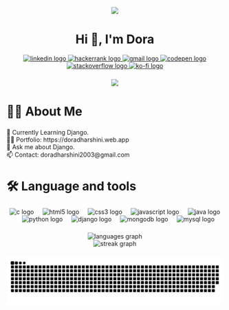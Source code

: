 <div align="center">
 <img height="180" src="https://doradharshini.web.app/img/me-icon.gif"  />
</div>


<h1 align="center">Hi 👋, I'm Dora</h1>


<div align="center">
  <a href="https://www.linkedin.com/in/doradharshini/" target="_blank">
    <img src="https://raw.githubusercontent.com/maurodesouza/profile-readme-generator/master/src/assets/icons/social/linkedin/default.svg" width="37" height="25" alt="linkedin logo"  />
  </a>
  <a href="https://www.hackerrank.com/doradharshini" target="_blank">
    <img src="https://raw.githubusercontent.com/maurodesouza/profile-readme-generator/master/src/assets/icons/social/hackerrank/default.svg" width="37" height="25" alt="hackerrank logo"  />
  </a>
  <a href="mailto:doradharshini2003@gmail.com" target="_blank">
    <img src="https://raw.githubusercontent.com/maurodesouza/profile-readme-generator/master/src/assets/icons/social/gmail/default.svg" width="37" height="25" alt="gmail logo"  />
  </a>
  <a href="https://codepen.com/doradharshini" target="_blank">
    <img src="https://raw.githubusercontent.com/maurodesouza/profile-readme-generator/master/src/assets/icons/social/codepen/default.svg" width="37" height="25" alt="codepen logo"  />
  </a>
  <a href="https://stackoverflow.com/doradharshini" target="_blank">
    <img src="https://raw.githubusercontent.com/maurodesouza/profile-readme-generator/master/src/assets/icons/social/stackoverflow/default.svg" width="37" height="25" alt="stackoverflow logo"  />
  </a>
  <a href="https://kofi.com/doradharshini" target="_blank">
    <img src="https://raw.githubusercontent.com/maurodesouza/profile-readme-generator/master/src/assets/icons/social/ko-fi/default.svg" width="37" height="25" alt="ko-fi logo"  />
  </a>
</div>

###

<div align="center">
  <img src="https://profile-counter.glitch.me/doradharshini/count.svg?"  />
</div>

###

 <h1 align="left">👩‍💻  About Me</h1>

###

<p align="left">🌱 Currently Learning Django.<br>👨‍💻 Portfolio: https://doradharshini.web.app<br>💬 Ask me about Django.<br>📫 Contact: doradharshini2003@gmail.com</p>

###

<h1 align="left">🛠 Language and tools</h1>

###

<div align="center">
  <img src="https://skillicons.dev/icons?i=c" height="40" alt="c logo"  />
  <img width="12" />
  <img src="https://skillicons.dev/icons?i=html" height="40" alt="html5 logo"  />
  <img width="12" />
  <img src="https://skillicons.dev/icons?i=css" height="40" alt="css3 logo"  />
  <img width="12" />
  <img src="https://skillicons.dev/icons?i=js" height="40" alt="javascript logo"  />
  <img width="12" />
  <img src="https://skillicons.dev/icons?i=java" height="40" alt="java logo"  />
  <img width="12" />
  <img src="https://skillicons.dev/icons?i=py" height="40" alt="python logo"  />
  <img width="12" />
  <img src="https://skillicons.dev/icons?i=django" height="40" alt="django logo"  />
  <img width="12" />
  <img src="https://skillicons.dev/icons?i=mongodb" height="40" alt="mongodb logo"  />
  <img width="12" />
  <img src="https://skillicons.dev/icons?i=mysql" height="40" alt="mysql logo"  />
</div>

###

###

<div align="center">
  <img src="https://github-readme-stats.vercel.app/api/top-langs?username=doradharshini&locale=en&hide_title=false&layout=compact&card_width=320&langs_count=5&theme=github_dark&hide_border=true&order=2" height="150" alt="languages graph"  />
  <br/>
  <img src="https://streak-stats.demolab.com?user=doradharshini&locale=en&mode=weekly&theme=github_dark&hide_border=true&border_radius=10&order=3" height="220" alt="streak graph"  />
</div>

###

<img src="https://raw.githubusercontent.com/doradharshini/doradharshini/output/snake-dark.svg" alt="Snake animation"/>

###
